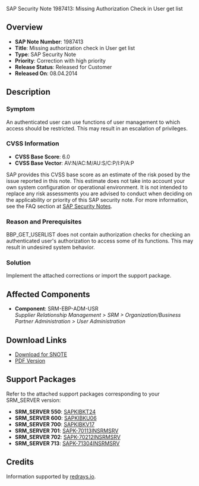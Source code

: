 SAP Security Note 1987413: Missing Authorization Check in User get list

## Overview

- **SAP Note Number**: 1987413
- **Title**: Missing authorization check in User get list
- **Type**: SAP Security Note
- **Priority**: Correction with high priority
- **Release Status**: Released for Customer
- **Released On**: 08.04.2014

## Description

### Symptom

An authenticated user can use functions of user management to which access should be restricted. This may result in an escalation of privileges.

### CVSS Information

- **CVSS Base Score**: 6.0
- **CVSS Base Vector**: AV:N/AC:M/AU:S/C:P/I:P/A:P

SAP provides this CVSS base score as an estimate of the risk posed by the issue reported in this note. This estimate does not take into account your own system configuration or operational environment. It is not intended to replace any risk assessments you are advised to conduct when deciding on the applicability or priority of this SAP security note. For more information, see the FAQ section at [SAP Security Notes](https://service.sap.com/securitynotes/).

### Reason and Prerequisites

BBP_GET_USERLIST does not contain authorization checks for checking an authenticated user's authorization to access some of its functions. This may result in undesired system behavior.

### Solution

Implement the attached corrections or import the support package.

## Affected Components

- **Component**: SRM-EBP-ADM-USR  
  *Supplier Relationship Management > SRM > Organization/Business Partner Administration > User Administration*

## Download Links

- [Download for SNOTE](https://notesdownloads.sap.com/note/0040000011730082017)
- [PDF Version](https://userapps.support.sap.com/sap/support/sfm/notes/print/0001987413?language=en-US&token=6FD07BFCC73E661E2B35772D540B778F)

## Support Packages

Refer to the attached support packages corresponding to your SRM_SERVER version:

- **SRM_SERVER 550**: [SAPKIBKT24](https://me.sap.com/supportpackage/SAPKIBKT24)
- **SRM_SERVER 600**: [SAPKIBKU06](https://me.sap.com/supportpackage/SAPKIBKU06)
- **SRM_SERVER 700**: [SAPKIBKV17](https://me.sap.com/supportpackage/SAPKIBKV17)
- **SRM_SERVER 701**: [SAPK-70113INSRMSRV](https://me.sap.com/supportpackage/SAPK-70113INSRMSRV)
- **SRM_SERVER 702**: [SAPK-70212INSRMSRV](https://me.sap.com/supportpackage/SAPK-70212INSRMSRV)
- **SRM_SERVER 713**: [SAPK-71304INSRMSRV](https://me.sap.com/supportpackage/SAPK-71304INSRMSRV)

## Credits

Information supported by [redrays.io](https://redrays.io).